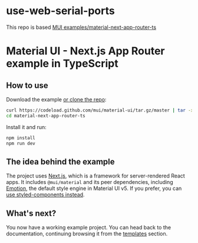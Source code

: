 # use-web-serial-ports

This repo is based [MUI examples/material-next-app-router-ts](https://github.com/mui/material-ui/tree/master/examples/material-next-app-router-ts)

# Material UI - Next.js App Router example in TypeScript

## How to use

Download the example [or clone the repo](https://github.com/mui/material-ui):

<!-- #default-branch-switch -->

```sh
curl https://codeload.github.com/mui/material-ui/tar.gz/master | tar -xz --strip=2  material-ui-master/examples/material-next-app-router-ts
cd material-next-app-router-ts
```

Install it and run:

```sh
npm install
npm run dev
```

## The idea behind the example

The project uses [Next.js](https://github.com/vercel/next.js), which is a framework for server-rendered React apps.
It includes `@mui/material` and its peer dependencies, including [Emotion](https://emotion.sh/docs/introduction), the default style engine in Material UI v5. If you prefer, you can [use styled-components instead](https://mui.com/material-ui/guides/interoperability/#styled-components).

## What's next?

<!-- #default-branch-switch -->

You now have a working example project.
You can head back to the documentation, continuing browsing it from the [templates](https://mui.com/material-ui/getting-started/templates/) section.
